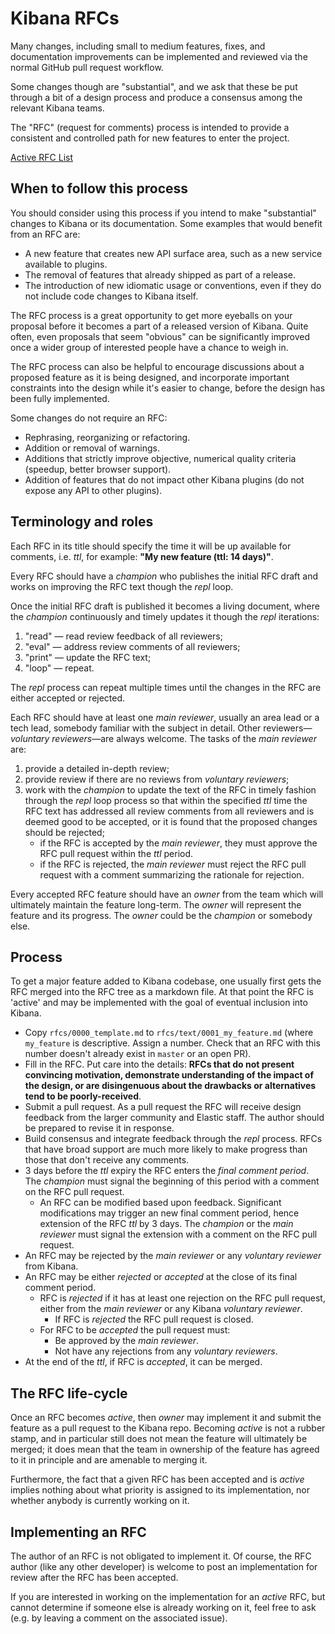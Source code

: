# Kibana RFCs

Many changes, including small to medium features, fixes, and documentation 
improvements can be implemented and reviewed via the normal GitHub pull request 
workflow.

Some changes though are "substantial", and we ask that these be put
through a bit of a design process and produce a consensus among the relevant
Kibana teams.

The "RFC" (request for comments) process is intended to provide a
consistent and controlled path for new features to enter the project.

[Active RFC List](https://github.com/elastic/kibana/pulls?q=is%3Aopen+is%3Apr+label%3ARFC)


## When to follow this process

You should consider using this process if you intend to make "substantial"
changes to Kibana or its documentation. Some examples that would benefit
from an RFC are:

   - A new feature that creates new API surface area, such as a new
     service available to plugins.
   - The removal of features that already shipped as part of a release.
   - The introduction of new idiomatic usage or conventions, even if they
     do not include code changes to Kibana itself.

The RFC process is a great opportunity to get more eyeballs on your proposal
before it becomes a part of a released version of Kibana. Quite often, even
proposals that seem "obvious" can be significantly improved once a wider
group of interested people have a chance to weigh in.

The RFC process can also be helpful to encourage discussions about a proposed
feature as it is being designed, and incorporate important constraints into
the design while it's easier to change, before the design has been fully
implemented.

Some changes do not require an RFC:

- Rephrasing, reorganizing or refactoring.
- Addition or removal of warnings.
- Additions that strictly improve objective, numerical quality
  criteria (speedup, better browser support).
- Addition of features that do not impact other Kibana plugins (do not
  expose any API to other plugins).


## Terminology and roles

Each RFC in its title should specify the time it will be up available for
comments, i.e. *ttl*, for example: __"My new feature (ttl: 14 days)"__.

Every RFC should have a *champion* who publishes the initial RFC draft and works
on improving the RFC text though the *repl* loop.

Once the initial RFC draft is published it becomes a living document, where the
*champion* continuously and timely updates it though the *repl* iterations:

1. "read" &mdash; read review feedback of all reviewers;
2. "eval" &mdash; address review comments of all reviewers;
3. "print" &mdash; update the RFC text;
4. "loop" &mdash; repeat.

The *repl* process can repeat multiple times until the changes in the RFC are
either accepted or rejected.

Each RFC should have at least one *main reviewer*, usually an area lead or a
tech lead, somebody familiar with the subject in detail. Other
reviewers&mdash;*voluntary reviewers*&mdash;are always welcome. The tasks of the
*main reviewer* are:

1. provide a detailed in-depth review;
1. provide review if there are no reviews from *voluntary reviewers*;
1. work with the *champion* to update the text of the RFC in timely fashion
   through the *repl* loop process so that within the specified *ttl* time the
   RFC text has addressed all review comments from all reviewers and is deemed
   good to be accepted, or it is found that the proposed changes should be
   rejected;
   - if the RFC is accepted by the *main reviewer*, they must approve the RFC
     pull request within the *ttl* period.
   - if the RFC is rejected, the *main reviewer* must reject the RFC pull
     request with a comment summarizing the rationale for rejection.

Every accepted RFC feature should have an *owner* from the team which will
ultimately maintain the feature long-term. The *owner* will represent the
feature and its progress. The *owner* could be the *champion* or somebody else.


## Process

To get a major feature added to Kibana codebase, one usually
first gets the RFC merged into the RFC tree as a markdown file. At that point
the RFC is 'active' and may be implemented with the goal of eventual inclusion
into Kibana.

- Copy `rfcs/0000_template.md` to `rfcs/text/0001_my_feature.md` (where
  `my_feature` is descriptive. Assign a number. Check that an RFC with this
  number doesn't already exist in `master` or an open PR).
- Fill in the RFC. Put care into the details: **RFCs that do not
  present convincing motivation, demonstrate understanding of the
  impact of the design, or are disingenuous about the drawbacks or
  alternatives tend to be poorly-received**.
- Submit a pull request. As a pull request the RFC will receive design
  feedback from the larger community and Elastic staff. The author should
  be prepared to revise it in response.
- Build consensus and integrate feedback through the *repl* process. RFCs that
  have broad support are much more likely to make progress than those that don't
  receive any comments.
- 3 days before the *ttl* expiry the RFC enters the *final comment period*.
  The *champion* must signal the beginning of this period with a comment on the
  RFC pull request.
  - An RFC can be modified based upon feedback. Significant modifications may
    trigger an new final comment period, hence extension of the RFC *ttl* by 3
    days. The *champion* or the *main reviewer* must signal the extension with a
    comment on the RFC pull request.
- An RFC may be rejected by the *main reviewer* or any *voluntary reviewer* from
  Kibana.
- An RFC may be either *rejected* or *accepted* at the close of its final
  comment period.
  - RFC is *rejected* if it has at least one rejection on the RFC pull request,
    either from the *main reviewer* or any Kibana *voluntary reviewer*.
    - If RFC is *rejected* the RFC pull request is closed.
  - For RFC to be *accepted* the pull request must:
    - Be approved by the *main reviewer*.
    - Not have any rejections from any *voluntary reviewers*.
- At the end of the *ttl*, if RFC is *accepted*, it can be merged.


## The RFC life-cycle

Once an RFC becomes *active*, then *owner* may implement it and submit the
feature as a pull request to the Kibana repo. Becoming *active* is not a rubber
stamp, and in particular still does not mean the feature will ultimately
be merged; it does mean that the team in ownership of the feature has agreed to
it in principle and are amenable to merging it.

Furthermore, the fact that a given RFC has been accepted and is
*active* implies nothing about what priority is assigned to its
implementation, nor whether anybody is currently working on it.


## Implementing an RFC

The author of an RFC is not obligated to implement it. Of course, the
RFC author (like any other developer) is welcome to post an
implementation for review after the RFC has been accepted.

If you are interested in working on the implementation for an *active*
RFC, but cannot determine if someone else is already working on it,
feel free to ask (e.g. by leaving a comment on the associated issue).
